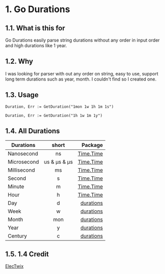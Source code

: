 # 1. Go Durations

## 1.1. What is this for

Go Durations easily parse string durations without any order in input order and high durations like 1 year.

## 1.2. Why
I was looking for parser with out any order on string, easy to use, support long term durations such as year, month. I couldn't find so I created one.

## 1.3. Usage

`` Duration, Err := GetDuration("1mon 1w 1h 1m 1s") ``

`` Duration, Err := GetDuration("1h 1w 1m 1y") ``

## 1.4. All Durations

|  Durations  |      short      |  Package |
|----------     |:-------------:|------:|
| Nanosecond |  ns | [Time.Time](https://pkg.go.dev/time)  |
| Microsecond |    us & µs & μs  |   [Time.Time](https://pkg.go.dev/time) |
| Millisecond | ms |    [Time.Time](https://pkg.go.dev/time) |
| Second      | s |    [Time.Time](https://pkg.go.dev/time) |
| Minute | m |    [Time.Time](https://pkg.go.dev/time) |
| Hour | h |    [Time.Time](https://pkg.go.dev/time) |
| Day | d |    [durations](https://github.com/ElecTwix/durations) |
| Week | w |    [durations](https://github.com/ElecTwix/durations) |
| Month | mon |    [durations](https://github.com/ElecTwix/durations) |
| Year | y |    [durations](https://github.com/ElecTwix/durations) |
| Century | c |    [durations](https://github.com/ElecTwix/durations) |

## 1.5. 1.4 Credit

[ElecTwix](https://github.com/ElecTwix)